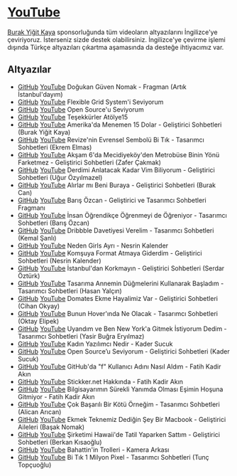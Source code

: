 # [YouTube](https://youtube.com/DogukanGuvenNomak)

[Burak Yiğit Kaya](https://twitter.com/madbyk) sponsorluğunda tüm videoların altyazılarını İngilizce'ye çeviriyoruz. İsterseniz sizde destek olabilirsiniz. İngilizce'ye çevirme işlemi dışında Türkçe altyazıları çıkartma aşamasında da desteğe ihtiyacımız var.

## Altyazılar
 - [GitHub](#) [YouTube](http://www.youtube.com/timedtext_video?v=f_BAHdRyh2w&ref=share) Doğukan Güven Nomak - Fragman (Artık İstanbul'dayım)
 - [GitHub](#) [YouTube](http://www.youtube.com/timedtext_video?v=Nj4TgqFHif4&ref=share) Flexible Grid System'i Seviyorum
 - [GitHub](#) [YouTube](http://www.youtube.com/timedtext_video?ref=share&v=zD4IE4nX8Ts) Open Source'u Seviyorum
 - [GitHub](#) [YouTube](http://www.youtube.com/timedtext_video?ref=share&v=kp5aAUiZevI) Teşekkürler Atölye15
 - [GitHub](#) [YouTube](http://www.youtube.com/timedtext_video?v=Y5_aa3StBl0&ref=share) Amerika'da Menemen 15 Dolar - Geliştirici Sohbetleri (Burak Yiğit Kaya)
 - [GitHub](#) [YouTube](http://www.youtube.com/timedtext_video?ref=share&v=cJewUoTPx7c) Revize'nin Evrensel Sembolü Bi Tık - Tasarımcı Sohbetleri (Ekrem Elmas)
 - [GitHub](#) [YouTube](http://www.youtube.com/timedtext_video?v=BLxdKYvAa8Y&ref=share) Akşam 6'da Mecidiyeköy'den Metrobüse Binin Yönü Farketmez - Geliştirici Sohbetleri (Zafer Çakmak)
 - [GitHub](#) [YouTube](http://www.youtube.com/timedtext_video?v=tjUyejYF-98&ref=share) Derdimi Anlatacak Kadar Vim Biliyorum - Geliştirici Sohbetleri (Uğur Özyılmazel)
 - [GitHub](#) [YouTube](http://www.youtube.com/timedtext_video?ref=share&v=bs9eYjlP7pI) Alırlar mı Beni Buraya - Geliştirici Sohbetleri (Burak Can)
 - [GitHub](#) [YouTube](http://www.youtube.com/timedtext_video?ref=share&v=eZm1k26kAGI) Barış Özcan - Geliştirici ve Tasarımcı Sohbetleri Fragmanı
 - [GitHub](#) [YouTube](http://www.youtube.com/timedtext_video?v=kqv6Rea68uE&ref=share) İnsan Öğrendikçe Öğrenmeyi de Öğreniyor - Tasarımcı Sohbetleri (Barış Özcan)
 - [GitHub](#) [YouTube](http://www.youtube.com/timedtext_video?ref=share&v=LfgymU3yYGw) Dribbble Davetiyesi Verelim - Tasarımcı Sohbetleri (Kemal Şanlı)
 - [GitHub](#) [YouTube](http://www.youtube.com/timedtext_video?ref=share&v=p0Hdr0GgcaM) Neden Girls Ayrı - Nesrin Kalender
 - [GitHub](#) [YouTube](http://www.youtube.com/timedtext_video?v=_i1d0O2ZcJA&ref=share) Komşuya Format Atmaya Giderdim - Geliştirici Sohbetleri (Nesrin Kalender)
 - [GitHub](#) [YouTube](http://www.youtube.com/timedtext_video?v=atVNAtViJQA&ref=share) İstanbul'dan Korkmayın - Geliştirici Sohbetleri (Serdar Öztürk)
 - [GitHub](#) [YouTube](http://www.youtube.com/timedtext_video?v=CFNMCv9hj_Y&ref=share) Tasarıma Annemin Düğmelerini Kullanarak Başladım - Tasarımcı Sohbetleri (Hasan Yalçın)
 - [GitHub](#) [YouTube](http://www.youtube.com/timedtext_video?v=73hf5qthAw8&ref=share) Domates Ekme Hayalimiz Var - Geliştirici Sohbetleri (Cihan Okyay)
 - [GitHub](#) [YouTube](http://www.youtube.com/timedtext_video?ref=share&v=lIwexM0SFLI) Bunun Hover'ında Ne Olacak - Tasarımcı Sohbetleri (Oktay Elipek)
 - [GitHub](#) [YouTube](http://www.youtube.com/timedtext_video?v=KvGB2Owd_50&ref=share) Uyandım ve Ben New York'a Gitmek İstiyorum Dedim - Tasarımcı Sohbetleri (Yasir Buğra Eryılmaz)
 - [GitHub](#) [YouTube](http://www.youtube.com/timedtext_video?ref=share&v=D-7JPCAmE6U) Kadın Yazılımcı Nedir - Kader Sucuk
 - [GitHub](#) [YouTube](http://www.youtube.com/timedtext_video?v=QgLnVuygNrY&ref=share) Open Source’u Seviyorum - Geliştirici Sohbetleri (Kader Sucuk)
 - [GitHub](#) [YouTube](http://www.youtube.com/timedtext_video?v=41G5s5ejRT0&ref=share) GitHub'da "f" Kullanıcı Adını Nasıl Aldım - Fatih Kadir Akın
 - [GitHub](#) [YouTube](http://www.youtube.com/timedtext_video?ref=share&v=zIoqSrZRBr0) Stickker.net Hakkında - Fatih Kadir Akın
 - [GitHub](#) [YouTube](http://www.youtube.com/timedtext_video?ref=share&v=aT6otd47OpI) Bilgisayarımın Sürekli Yanımda Olması Eşimin Hoşuna Gitmiyor - Fatih Kadir Akın
 - [GitHub](#) [YouTube](http://www.youtube.com/timedtext_video?v=bc-yJjO4ro8&ref=share) Çok Başarılı Bir Kötü Örneğim - Tasarımcı Sohbetleri (Alican Arıcan)
 - [GitHub](#) [YouTube](http://www.youtube.com/timedtext_video?ref=share&v=x-rRnyawMAg) Ekmek Teknemiz Dediğin Şey Bir Macbook - Geliştirici Aileleri (Başak Nomak)
 - [GitHub](#) [YouTube](http://www.youtube.com/timedtext_video?v=4oDfSFgOG8k&ref=share) Şirketimi Hawaii'de Tatil Yaparken Sattım - Geliştirici Sohbetleri (Berkan Kısaoğlu)
 - [GitHub](#) [YouTube](http://www.youtube.com/timedtext_video?v=qjmBuDJ58fY&ref=share) Bahattin'in Trolleri - Kamera Arkası
 - [GitHub](#) [YouTube](http://www.youtube.com/timedtext_video?ref=share&v=8IEqmTv9WW8) Bi Tık 1 Milyon Pixel - Tasarımcı Sohbetleri (Tunç Topçuoğlu)

